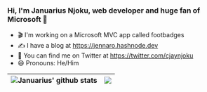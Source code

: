 ### Hi, I'm Januarius Njoku, web developer and huge fan of Microsoft 👋

- 🎬 I'm working on a Microsoft MVC app called footbadges
- ✍️ I have a blog at https://jennaro.hashnode.dev
- 🐤 You can find me on Twitter at https://twitter.com/cjaynjoku
- 😄 Pronouns: He/Him

| <img align="center" src="https://github-readme-stats.vercel.app/api?username=cjaynjoku&show_icons=true&include_all_commits=true&theme=buefy&hide_border=true" alt="Januarius' github stats" /> | <img align="center" src="https://github-readme-stats.vercel.app/api/top-langs/?username=cjaynjoku&layout=compact&theme=buefy&hide_border=true" /> |
| ------------- | ------------------- |
